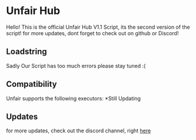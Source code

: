 # Unfair Hub
Hello! This is the official Unfair Hub V1.1 Script, its the second version of the script! for more updates, dont forget to check out on github or Discord!

## Loadstring

Sadly Our Script has too much errors please stay tuned :(

## Compatibility
Unfair supports the following executors:
*Still Updating

## Updates
for more updates, check out the discord channel, right [here](https://discord.com/invite/7m6n24djSh)
